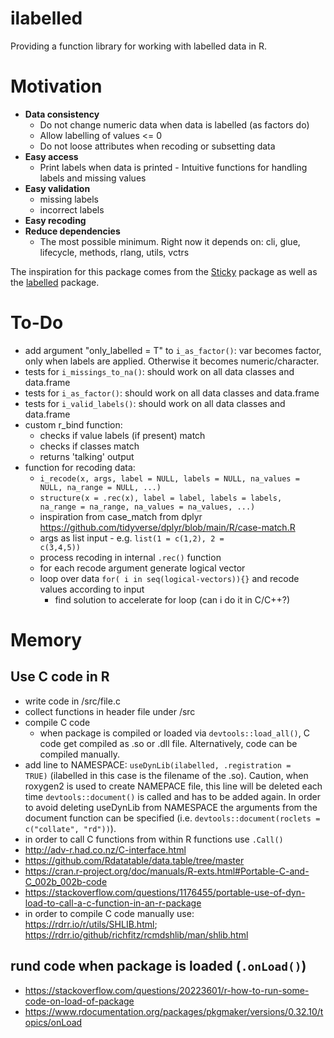 
# ilabelled

Providing a function library for working with labelled data in R.

# Motivation

  - <b>Data consistency</b> 
    - Do not change numeric data when data is labelled (as factors do) 
    - Allow labelling of values <= 0 
    - Do not loose attributes when recoding or subsetting data
  - <b>Easy access</b> 
    - Print labels when data is printed - Intuitive functions for handling labels and missing values 
  - <b>Easy validation</b> 
    - missing labels 
    - incorrect labels 
  - <b>Easy recoding</b> 
  - <b>Reduce dependencies</b> 
    - The most possible minimum. Right now it depends on: cli, glue, lifecycle, methods, rlang, utils, vctrs

The inspiration for this package comes from the [Sticky](https://github.com/cran/sticky) package as well as the [labelled](https://github.com/larmarange/labelled) package.

# To-Do
  
  - add argument "only_labelled = T" to <code>i_as_factor()</code>: var becomes factor, only when labels are applied. Otherwise it becomes numeric/character.
  - tests for <code>i_missings_to_na()</code>: should work on all data classes and data.frame
  - tests for <code>i_as_factor()</code>: should work on all data classes and data.frame
  - tests for <code>i_valid_labels()</code>: should work on all data classes and data.frame
  - custom r_bind function:
    - checks if value labels (if present) match
    - checks if classes match
    - returns 'talking' output
  - function for recoding data:
    - <code>i_recode(x, args, label = NULL, labels = NULL, na_values = NULL, na_range = NULL, ...)</code>
    - <code>structure(x = .rec(x), label = label, labels = labels, na_range = na_range, na_values = na_values, ...)</code>
    - inspiration from case_match from dplyr <https://github.com/tidyverse/dplyr/blob/main/R/case-match.R>
    - args as list input - e.g. <code>list(1 = c(1,2), 2 = c(3,4,5))</code>
    - process recoding in internal <code>.rec()</code> function
    - for each recode argument generate logical vector
    - loop over data <code>for( i in seq(logical-vectors)){}</code> and recode values according to input
      - find solution to accelerate for loop (can i do it in C/C++?)

# Memory
## Use C code in R

  - write code in /src/file.c
  - collect functions in header file under /src
  - compile C code
    - when package is compiled or loaded via <code>devtools::load_all()</code>, C code get compiled as .so or .dll file. Alternatively, code can be compiled manually.
  - add line to NAMESPACE: <code>useDynLib(ilabelled, .registration = TRUE)</code> (ilabelled in this case is the filename of the .so). Caution, when roxygen2 is used to create NAMEPACE file, this line will be deleted each time <code>devtools::document()</code> is called and has to be added again. In order to avoid deleting useDynLib from NAMESPACE the arguments from the document function can be specified (i.e. <code>devtools::document(roclets = c("collate", "rd"))</code>).
  - in order to call C functions from within R functions use <code>.Call()</code>
  - <http://adv-r.had.co.nz/C-interface.html>
  - https://github.com/Rdatatable/data.table/tree/master
  - https://cran.r-project.org/doc/manuals/R-exts.html#Portable-C-and-C_002b_002b-code
  - https://stackoverflow.com/questions/1176455/portable-use-of-dyn-load-to-call-a-c-function-in-an-r-package
  - in order to compile C code manually use: https://rdrr.io/r/utils/SHLIB.html; https://rdrr.io/github/richfitz/rcmdshlib/man/shlib.html

## rund code when package is loaded (<code>.onLoad()</code>)

  - https://stackoverflow.com/questions/20223601/r-how-to-run-some-code-on-load-of-package
  - https://www.rdocumentation.org/packages/pkgmaker/versions/0.32.10/topics/onLoad
